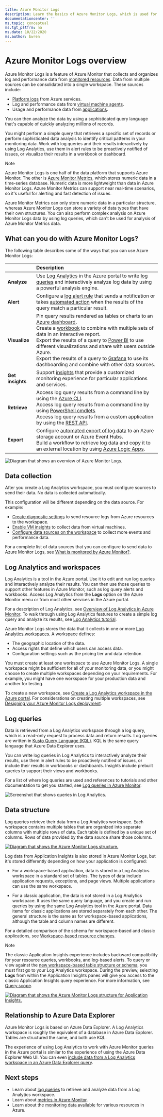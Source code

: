 ```yaml
---
title: Azure Monitor Logs
description: Learn the basics of Azure Monitor Logs, which is used for advanced analysis of monitoring data.
documentationcenter: ''
ms.topic: conceptual
ms.tgt_pltfrm: na
ms.date: 10/22/2020
ms.author: bwren
---
```


# Azure Monitor Logs overview
Azure Monitor Logs is a feature of Azure Monitor that collects and organizes log and performance data from [monitored resources](../monitor-reference.md). Data from multiple sources can be consolidated into a single workspace. These sources include:

- [Platform logs](../essentials/platform-logs-overview.md) from Azure services.
- Log and performance data from [virtual machine agents](../agents/agents-overview.md).
- Usage and performance data from [applications](../app/app-insights-overview.md). 

You can then analyze the data by using a sophisticated query language that's capable of quickly analyzing millions of records. 

You might perform a simple query that retrieves a specific set of records or perform sophisticated data analysis to identify critical patterns in your monitoring data. Work with log queries and their results interactively by using Log Analytics, use them in alert rules to be proactively notified of issues, or visualize their results in a workbook or dashboard.

> [!NOTE]
> Azure Monitor Logs is one half of the data platform that supports Azure Monitor. The other is [Azure Monitor Metrics](../essentials/data-platform-metrics.md), which stores numeric data in a time-series database. Numeric data is more lightweight than data in Azure Monitor Logs. Azure Monitor Metrics can support near real-time scenarios, so it's useful for alerting and fast detection of issues. 
>
> Azure Monitor Metrics can only store numeric data in a particular structure, whereas Azure Monitor Logs can store a variety of data types that have their own structures. You can also perform complex analysis on Azure Monitor Logs data by using log queries, which can't be used for analysis of Azure Monitor Metrics data.

## What can you do with Azure Monitor Logs?
The following table describes some of the ways that you can use Azure Monitor Logs:

|  | Description |
|:---|:---|
| **Analyze** | Use [Log Analytics](./log-analytics-tutorial.md) in the Azure portal to write [log queries](./log-query-overview.md) and interactively analyze log data by using a powerful analysis engine. |
| **Alert** | Configure a [log alert rule](../alerts/alerts-log.md) that sends a notification or takes [automated action](../alerts/action-groups.md) when the results of the query match a particular result. |
| **Visualize** | Pin query results rendered as tables or charts to an [Azure dashboard](../../azure-portal/azure-portal-dashboards.md).<br>Create a [workbook](../visualize/workbooks-overview.md) to combine with multiple sets of data in an interactive report. <br>Export the results of a query to [Power BI](./log-powerbi.md) to use different visualizations and share with users outside Azure.<br>Export the results of a query to [Grafana](../visualize/grafana-plugin.md) to use its dashboarding and combine with other data sources.|
| **Get insights** | Support [insights](../monitor-reference.md#insights-and-curated-visualizations) that provide a customized monitoring experience for particular applications and services.  |
| **Retrieve** | Access log query results from a command line by using the [Azure CLI](/cli/azure/monitor/log-analytics).<br>Access log query results from a command line by using [PowerShell cmdlets](/powershell/module/az.operationalinsights).<br>Access log query results from a custom application by using the [REST API](https://dev.loganalytics.io/). |
| **Export** | Configure [automated export of log data](./logs-data-export.md) to an Azure storage account or Azure Event Hubs.<br>Build a workflow to retrieve log data and copy it to an external location by using [Azure Logic Apps](./logicapp-flow-connector.md). |

![Diagram that shows an overview of Azure Monitor Logs.](media/data-platform-logs/logs-overview.png)

## Data collection
After you create a Log Analytics workspace, you must configure sources to send their data. No data is collected automatically. 

This configuration will be different depending on the data source. For example:

- [Create diagnostic settings](../essentials/diagnostic-settings.md) to send resource logs from Azure resources to the workspace. 
- [Enable VM insights](../vm/vminsights-enable-overview.md) to collect data from virtual machines. 
- [Configure data sources on the workspace](../agents/data-sources.md) to collect more events and performance data.

For a complete list of data sources that you can configure to send data to Azure Monitor Logs, see [What is monitored by Azure Monitor?](../monitor-reference.md).

## Log Analytics and workspaces
Log Analytics is a tool in the Azure portal. Use it to edit and run log queries and interactively analyze their results. You can then use those queries to support other features in Azure Monitor, such as log query alerts and workbooks. Access Log Analytics from the **Logs** option on the Azure Monitor menu or from most other services in the Azure portal.

For a description of Log Analytics, see [Overview of Log Analytics in Azure Monitor](./log-analytics-overview.md). To walk through using Log Analytics features to create a simple log query and analyze its results, see [Log Analytics tutorial](./log-analytics-tutorial.md).

Azure Monitor Logs stores the data that it collects in one or more [Log Analytics workspaces](./design-logs-deployment.md). A workspace defines:

- The geographic location of the data.
- Access rights that define which users can access data.
- Configuration settings such as the pricing tier and data retention.  

You must create at least one workspace to use Azure Monitor Logs. A single workspace might be sufficient for all of your monitoring data, or you might choose to create multiple workspaces depending on your requirements. For example, you might have one workspace for your production data and another for testing. 

To create a new workspace, see [Create a Log Analytics workspace in the Azure portal](./quick-create-workspace.md). For considerations on creating multiple workspaces, see [Designing your Azure Monitor Logs deployment](design-logs-deployment.md).

## Log queries
Data is retrieved from a Log Analytics workspace through a log query, which is a read-only request to process data and return results. Log queries are written in [Kusto Query Language (KQL)](/azure/data-explorer/kusto/query/). KQL is the same query language that Azure Data Explorer uses. 

You can write log queries in Log Analytics to interactively analyze their results, use them in alert rules to be proactively notified of issues, or include their results in workbooks or dashboards. Insights include prebuilt queries to support their views and workbooks.

For a list of where log queries are used and references to tutorials and other documentation to get you started, see [Log queries in Azure Monitor](./log-query-overview.md).

![Screenshot that shows queries in Log Analytics.](media/data-platform-logs/log-analytics.png)

## Data structure
Log queries retrieve their data from a Log Analytics workspace. Each workspace contains multiple tables that are organized into separate columns with multiple rows of data. Each table is defined by a unique set of columns. Rows of data provided by the data source share those columns. 

[![Diagram that shows the Azure Monitor Logs structure.](media/data-platform-logs/logs-structure.png)](media/data-platform-logs/logs-structure.png#lightbox)

Log data from Application Insights is also stored in Azure Monitor Logs, but it's stored differently depending on how your application is configured: 

- For a workspace-based application, data is stored in a Log Analytics workspace in a standard set of tables. The types of data include application requests, exceptions, and page views. Multiple applications can use the same workspace. 

- For a classic application, the data is not stored in a Log Analytics workspace. It uses the same query language, and you create and run queries by using the same Log Analytics tool in the Azure portal. Data items for classic applications are stored separately from each other. The general structure is the same as for workspace-based applications, although the table and column names are different. 

For a detailed comparison of the schema for workspace-based and classic applications, see [Workspace-based resource changes](../app/apm-tables.md).

> [!NOTE]
> The classic Application Insights experience includes backward compatibility for your resource queries, workbooks, and log-based alerts. To query or view against the [new workspace-based table structure or schema](../app/apm-tables.md), you must first go to your Log Analytics workspace. During the preview, selecting **Logs** from within the Application Insights panes will give you access to the classic Application Insights query experience. For more information, see [Query scope](./scope.md).

[![Diagram that shows the Azure Monitor Logs structure for Application Insights.](media/data-platform-logs/logs-structure-ai.png)](media/data-platform-logs/logs-structure-ai.png#lightbox)

## Relationship to Azure Data Explorer
Azure Monitor Logs is based on Azure Data Explorer. A Log Analytics workspace is roughly the equivalent of a database in Azure Data Explorer. Tables are structured the same, and both use KQL. 

The experience of using Log Analytics to work with Azure Monitor queries in the Azure portal is similar to the experience of using the Azure Data Explorer Web UI. You can even [include data from a Log Analytics workspace in an Azure Data Explorer query](/azure/data-explorer/query-monitor-data). 

## Next steps

- Learn about [log queries](./log-query-overview.md) to retrieve and analyze data from a Log Analytics workspace.
- Learn about [metrics in Azure Monitor](../essentials/data-platform-metrics.md).
- Learn about the [monitoring data available](../agents/data-sources.md) for various resources in Azure.